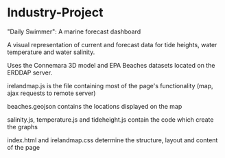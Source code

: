 # Industry-Project
"Daily Swimmer": A marine forecast dashboard

A visual representation of current and forecast data for tide heights, water temperature and water salinity.

Uses the Connemara 3D model and EPA Beaches datasets located on the ERDDAP server.

irelandmap.js is the file containing most of the page's functionality (map, ajax requests to remote server)

beaches.geojson contains the locations displayed on the map

salinity.js, temperature.js and tideheight.js contain the code which create the graphs

index.html and irelandmap.css determine the structure, layout and content of the page
